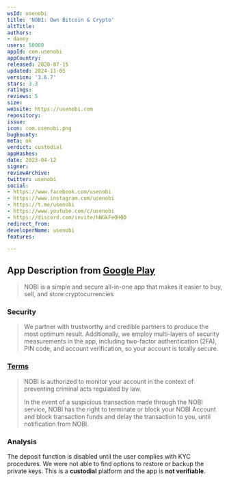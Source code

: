 ```yaml
---
wsId: usenobi
title: 'NOBI: Own Bitcoin & Crypto'
altTitle: 
authors:
- danny
users: 50000
appId: com.usenobi
appCountry: 
released: 2020-07-15
updated: 2024-11-05
version: '3.6.7'
stars: 3.3
ratings: 
reviews: 5
size: 
website: https://usenobi.com
repository: 
issue: 
icon: com.usenobi.png
bugbounty: 
meta: ok
verdict: custodial
appHashes: 
date: 2023-04-12
signer: 
reviewArchive: 
twitter: usenobi
social:
- https://www.facebook.com/usenobi
- https://www.instagram.com/usenobi
- https://t.me/usenobi
- https://www.youtube.com/c/usenobi
- https://discord.com/invite/hNGkFeQHQD
redirect_from: 
developerName: usenobi
features: 

---
```


## App Description from [Google Play](https://play.google.com/store/apps/details?id=com.usenobi) 

> NOBI is a simple and secure all-in-one app that makes it easier to buy, sell, and store cryptocurrencies

### Security 

> We partner with trustworthy and credible partners to produce the most optimum result. Additionally, we employ multi-layers of security measurements in the app, including two-factor authentication (2FA), PIN code, and account verification, so your account is totally secure.

### [Terms](https://usenobi.com/en/terms/#) 

> NOBI is authorized to monitor your account in the context of preventing criminal acts regulated by law.
>
> In the event of a suspicious transaction made through the NOBI service, NOBI has the right to terminate or block your NOBI Account and block transaction funds and delay the transaction to you, until notification from NOBI.

### Analysis 

The deposit function is disabled until the user complies with KYC procedures. We were not able to find options to restore or backup the private keys. This is a **custodial** platform and the app is **not verifiable**.
